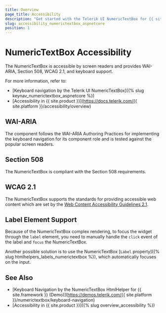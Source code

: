 ```yaml
---
title: Overview
page_title: Accessibility
description: "Get started with the Telerik UI NumericTextBox for {{ site.framework }} and learn about its accessibility support for WAI-ARIA, Section 508, and WCAG 2.1."
slug: accessibility_numerictextbox_aspnetcore
position: 1
---
```


# NumericTextBox Accessibility

The NumericTextBox is accessible by screen readers and provides WAI-ARIA, Section 508, WCAG 2.1, and keyboard support.

For more information, refer to:
* [Keyboard navigation by the Telerik UI NumericTextBox]({% slug keynav_numerictextbox_aspnetcore %})
* [Accessibility in {{ site.product }}](https://docs.telerik.com/{{ site.platform }}/accessibility/overview)

## WAI-ARIA

The component follows the WAI-ARIA Authoring Practices for implementing the keyboard navigation for its component role and is tested against the popular screen readers.

## Section 508

The NumericTextBox is compliant with the Section 508 requirements.

## WCAG 2.1

The NumericTextBox supports the standards for providing accessible web content which are set by the [Web Content Accessibility Guidelines 2.1](https://www.w3.org/TR/WCAG/).

## Label Element Support

Because of the NumericTextBox complex rendering, to focus the widget through the `label` element, you need to manually handle the `click` event of the label and `focus` the NumericTextBox.

Another possible solution is to use the NumericTextBox [`Label` property]({% slug htmlhelpers_labels_numerictextbox %}), which automatically focuses on the input.

## See Also

* [Keyboard Navigation by the NumericTextBox HtmlHelper for {{ site.framework }} (Demo)](https://demos.telerik.com/{{ site.platform }}/numerictextbox/keyboard-navigation)
* [Accessibility in {{ site.product }}]({% slug overview_accessibility %})
